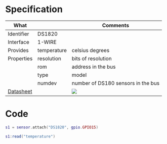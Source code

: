 # Specification

| What         |             | Comments                    |
|--------------|-------------|-----------------------------|
| Identifier   | DS1820      |                             |
| Interface    | 1-WIRE      |                             |
| Provides     | temperature | celsius degrees             |
| Properties   | resolution  | bits of resolution          |
|              | rom         | address in the bus          |
|              | type        | model                       |
|              | numdev      | number of DS180 sensors in the bus |
| [Datasheet](https://datasheets.maximintegrated.com/en/ds/DS18S20.pdf)           |             | ![](http://git.whitecatboard.org/ds1820.png)                                  |


# Code

```lua
s1 = sensor.attach("DS1820", gpio.GPIO15)

s1:read("temperature")
```
